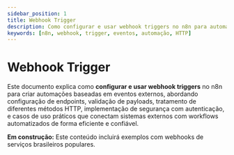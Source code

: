 ```yaml
---
sidebar_position: 1
title: Webhook Trigger
description: Como configurar e usar webhook triggers no n8n para automações baseadas em eventos
keywords: [n8n, webhook, trigger, eventos, automação, HTTP]
---
```


# Webhook Trigger

Este documento explica como **configurar e usar webhook triggers** no n8n para criar automações baseadas em eventos externos, abordando configuração de endpoints, validação de payloads, tratamento de diferentes métodos HTTP, implementação de segurança com autenticação, e casos de uso práticos que conectam sistemas externos com workflows automatizados de forma eficiente e confiável.

**Em construção:** Este conteúdo incluirá exemplos com webhooks de serviços brasileiros populares.
